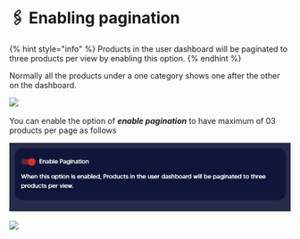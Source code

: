 # 🖇 Enabling pagination

{% hint style="info" %}
Products in the user dashboard will be paginated to three products per view by enabling this option.
{% endhint %}

Normally all the products under a one category shows one after the other on the dashboard.

![](../.gitbook/assets/Screen\_Shot\_2022-06-22\_at\_4.19.36\_PM.png)

You can enable the option of _**enable pagination**_ to have maximum of 03 products per page as follows

![](../.gitbook/assets/8.jpg)

![](<../.gitbook/assets/Screen\_Shot\_2022-06-22\_at\_4.19.43\_PM (1).png>)
